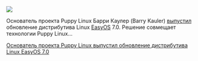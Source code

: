 <!--2025-08-17 03:33:03-->
<div class="yb">
  <div class="rss habr"><img src="https://habrastorage.org/getpro/habr/upload_files/7ec/456/bf5/7ec456bf58f7b407517b3eb8250a8cc8.jpg" /><p>Основатель проекта Puppy Linux Барри Каулер (Barry Kauler) <a href="https://bkhome.org/news/202508/easyos-excalibur-series-version-70-released.html" rel="noopener noreferrer nofollow">выпустил</a> обновление дистрибутива Linux <a href="https://easyos.org/" rel="noopener noreferrer nofollow">EasyOS</a> 7.0. Решение совмещает технологии Puppy Linux... <p class="titl"><a href="https://habr.com/ru/news/937802/?utm_source=habrahabr&utm_medium=rss&utm_campaign=937802">Основатель проекта Puppy Linux выпустил обновление дистрибутива Linux EasyOS 7.0</a></p></div>
</div>
